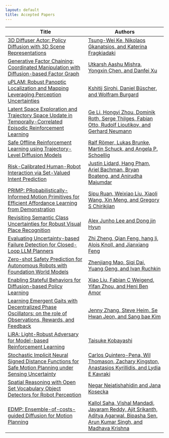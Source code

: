 ```yaml
---
layout: default
title: Accepted Papers
---
```


| **Title**                     | **Authors** |
|----------------|-------------------------------------------------------------------------------|
| [3D Diffuser Actor: Policy Diffusion with 3D Scene Representations](https://openreview.net/forum?id=vRcoBFZ03X) | [Tsung-Wei Ke, Nikolaos Gkanatsios, and Katerina Fragkiadaki](https://openreview.net/forum?id=vRcoBFZ03X) |
| [Generative Factor Chaining: Coordinated Manipulation with Diffusion-based Factor Graph](https://openreview.net/forum?id=9r1hE0wux3) | [Utkarsh Aashu Mishra, Yongxin Chen, and Danfei Xu](https://openreview.net/forum?id=9r1hE0wux3) |
| [uPLAM: Robust Panoptic Localization and Mapping Leveraging Perception Uncertainties](https://openreview.net/forum?id=4lBp04oPcy) | [Kshitij Sirohi, Daniel Büscher, and Wolfram Burgard](https://openreview.net/forum?id=4lBp04oPcy) |
| [Latent Space Exploration and Trajectory Space Update in Temporally-Correlated Episodic Reinforcement Learning](https://openreview.net/forum?id=e8dcuniLcA) | [Ge Li, Hongyi Zhou, Dominik Roth, Serge Thilges, Fabian Otto, Rudolf Lioutikov, and Gerhard Neumann](https://openreview.net/forum?id=e8dcuniLcA) |
| [Safe Offline Reinforcement Learning using Trajectory-Level Diffusion Models](https://openreview.net/forum?id=o575pIMeEz) | [Ralf Römer, Lukas Brunke, Martin Schuck, and Angela P. Schoellig](https://openreview.net/forum?id=o575pIMeEz) |
| [Risk-Calibrated Human-Robot Interaction via Set-Valued Intent Prediction](https://openreview.net/forum?id=wLneLipQdS) | [Justin Lidard, Hang Pham, Ariel Bachman, Bryan Boateng, and Anirudha Majumdar](https://openreview.net/forum?id=wLneLipQdS) |
| [PRIMP: PRobabilistically-Informed Motion Primitives for Efficient Affordance Learning from Demonstration](https://openreview.net/forum?id=DTu0hqvWaU) | [Sipu Ruan, Weixiao Liu, Xiaoli Wang, Xin Meng, and Gregory S Chirikjian](https://openreview.net/forum?id=DTu0hqvWaU) |
| [Revisiting Semantic Class Uncertainties for Robust Visual Place Recognition](https://openreview.net/forum?id=UsvAVP3EFM) | [Alex Junho Lee and Dong jin Hyun](https://openreview.net/forum?id=UsvAVP3EFM) |
| [Evaluating Uncertainty-based Failure Detection for Closed-Loop LLM Planners](https://openreview.net/forum?id=9w1JnHG8Wn) | [Zhi Zheng, Qian Feng, hang li, Alois Knoll, and Jianxiang Feng](https://openreview.net/forum?id=9w1JnHG8Wn) |
| [Zero-shot Safety Prediction for Autonomous Robots with Foundation World Models](https://openreview.net/forum?id=gHhBNIq9Cs) | [Zhenjiang Mao, Siqi Dai, Yuang Geng, and Ivan Ruchkin](https://openreview.net/forum?id=gHhBNIq9Cs) |
| [Enabling Stateful Behaviors for Diffusion-based Policy Learning](https://openreview.net/forum?id=eSz7mwlFuX) | [Xiao Liu, Fabian C Weigend, Yifan Zhou, and Heni Ben Amor](https://openreview.net/forum?id=eSz7mwlFuX) |
| [Learning Emergent Gaits with Decentralized Phase Oscillators: on the role of Observations, Rewards, and Feedback](https://openreview.net/forum?id=CRfQjJY80T) | [Jenny Zhang, Steve Heim, Se Hwan Jeon, and Sang bae Kim](https://openreview.net/forum?id=CRfQjJY80T) |
| [LiRA: Light-Robust Adversary for Model-based Reinforcement Learning](https://openreview.net/forum?id=fuVsVMkjES) | [Taisuke Kobayashi](https://openreview.net/forum?id=fuVsVMkjES) |
| [Stochastic Implicit Neural Signed Distance Functions for Safe Motion Planning under Sensing Uncertainty](https://openreview.net/forum?id=YEcJR7PTl8) | [Carlos Quintero-Pena, Wil Thomason, Zachary Kingston, Anastasios Kyrillidis, and Lydia E Kavraki](https://openreview.net/forum?id=YEcJR7PTl8) |
| [Spatial Reasoning with Open Set Vocabulary Object Detectors for Robot Perception](https://openreview.net/forum?id=f8ApFaFW3x) | [Negar Nejatishahidin and Jana Kosecka](https://openreview.net/forum?id=f8ApFaFW3x) |
| [EDMP: Ensemble-of-costs-guided Diffusion for Motion Planning](https://openreview.net/forum?id=Z9a24SvLeo) | [Kallol Saha, Vishal Mandadi, Jayaram Reddy, Ajit Srikanth, Aditya Agarwal, Bipasha Sen, Arun Kumar Singh, and Madhava Krishna](https://openreview.net/forum?id=Z9a24SvLeo) |